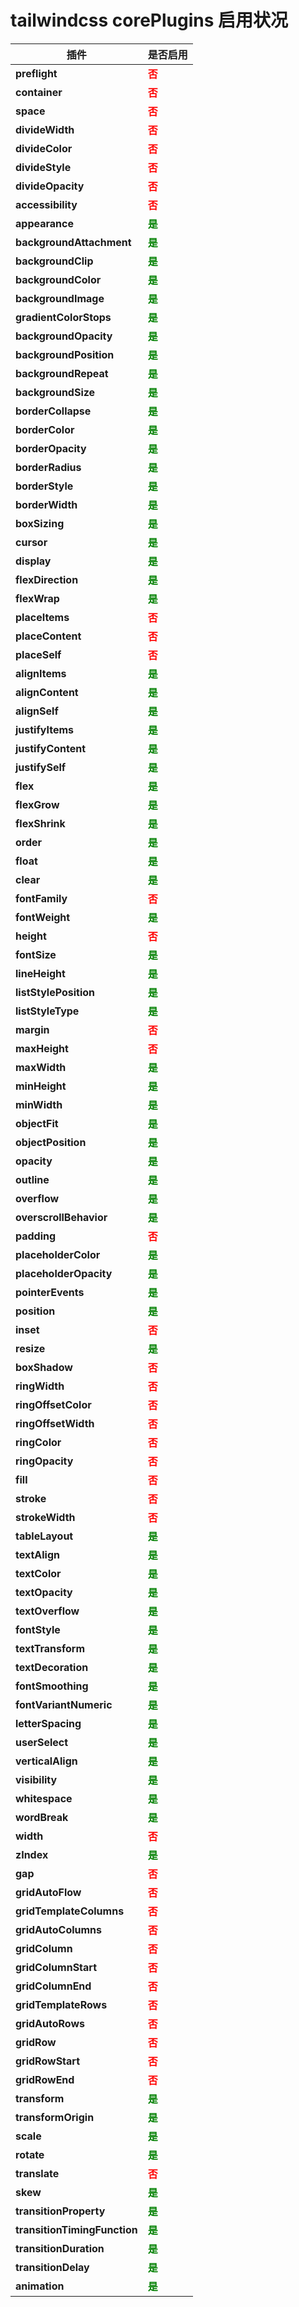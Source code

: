 # tailwindcss corePlugins 启用状况

|插件|是否启用|
|---|---|
|**preflight**|<span style="color:red;font-weight: bolder;">否</span>|
|**container**|<span style="color:red;font-weight: bolder;">否</span>|
|**space**|<span style="color:red;font-weight: bolder;">否</span>|
|**divideWidth**|<span style="color:red;font-weight: bolder;">否</span>|
|**divideColor**|<span style="color:red;font-weight: bolder;">否</span>|
|**divideStyle**|<span style="color:red;font-weight: bolder;">否</span>|
|**divideOpacity**|<span style="color:red;font-weight: bolder;">否</span>|
|**accessibility**|<span style="color:red;font-weight: bolder;">否</span>|
|**appearance**|<span style="color:green;font-weight: bolder;">是</span>|
|**backgroundAttachment**|<span style="color:green;font-weight: bolder;">是</span>|
|**backgroundClip**|<span style="color:green;font-weight: bolder;">是</span>|
|**backgroundColor**|<span style="color:green;font-weight: bolder;">是</span>|
|**backgroundImage**|<span style="color:green;font-weight: bolder;">是</span>|
|**gradientColorStops**|<span style="color:green;font-weight: bolder;">是</span>|
|**backgroundOpacity**|<span style="color:green;font-weight: bolder;">是</span>|
|**backgroundPosition**|<span style="color:green;font-weight: bolder;">是</span>|
|**backgroundRepeat**|<span style="color:green;font-weight: bolder;">是</span>|
|**backgroundSize**|<span style="color:green;font-weight: bolder;">是</span>|
|**borderCollapse**|<span style="color:green;font-weight: bolder;">是</span>|
|**borderColor**|<span style="color:green;font-weight: bolder;">是</span>|
|**borderOpacity**|<span style="color:green;font-weight: bolder;">是</span>|
|**borderRadius**|<span style="color:green;font-weight: bolder;">是</span>|
|**borderStyle**|<span style="color:green;font-weight: bolder;">是</span>|
|**borderWidth**|<span style="color:green;font-weight: bolder;">是</span>|
|**boxSizing**|<span style="color:green;font-weight: bolder;">是</span>|
|**cursor**|<span style="color:green;font-weight: bolder;">是</span>|
|**display**|<span style="color:green;font-weight: bolder;">是</span>|
|**flexDirection**|<span style="color:green;font-weight: bolder;">是</span>|
|**flexWrap**|<span style="color:green;font-weight: bolder;">是</span>|
|**placeItems**|<span style="color:red;font-weight: bolder;">否</span>|
|**placeContent**|<span style="color:red;font-weight: bolder;">否</span>|
|**placeSelf**|<span style="color:red;font-weight: bolder;">否</span>|
|**alignItems**|<span style="color:green;font-weight: bolder;">是</span>|
|**alignContent**|<span style="color:green;font-weight: bolder;">是</span>|
|**alignSelf**|<span style="color:green;font-weight: bolder;">是</span>|
|**justifyItems**|<span style="color:green;font-weight: bolder;">是</span>|
|**justifyContent**|<span style="color:green;font-weight: bolder;">是</span>|
|**justifySelf**|<span style="color:green;font-weight: bolder;">是</span>|
|**flex**|<span style="color:green;font-weight: bolder;">是</span>|
|**flexGrow**|<span style="color:green;font-weight: bolder;">是</span>|
|**flexShrink**|<span style="color:green;font-weight: bolder;">是</span>|
|**order**|<span style="color:green;font-weight: bolder;">是</span>|
|**float**|<span style="color:green;font-weight: bolder;">是</span>|
|**clear**|<span style="color:green;font-weight: bolder;">是</span>|
|**fontFamily**|<span style="color:red;font-weight: bolder;">否</span>|
|**fontWeight**|<span style="color:green;font-weight: bolder;">是</span>|
|**height**|<span style="color:red;font-weight: bolder;">否</span>|
|**fontSize**|<span style="color:green;font-weight: bolder;">是</span>|
|**lineHeight**|<span style="color:green;font-weight: bolder;">是</span>|
|**listStylePosition**|<span style="color:green;font-weight: bolder;">是</span>|
|**listStyleType**|<span style="color:green;font-weight: bolder;">是</span>|
|**margin**|<span style="color:red;font-weight: bolder;">否</span>|
|**maxHeight**|<span style="color:red;font-weight: bolder;">否</span>|
|**maxWidth**|<span style="color:green;font-weight: bolder;">是</span>|
|**minHeight**|<span style="color:green;font-weight: bolder;">是</span>|
|**minWidth**|<span style="color:green;font-weight: bolder;">是</span>|
|**objectFit**|<span style="color:green;font-weight: bolder;">是</span>|
|**objectPosition**|<span style="color:green;font-weight: bolder;">是</span>|
|**opacity**|<span style="color:green;font-weight: bolder;">是</span>|
|**outline**|<span style="color:green;font-weight: bolder;">是</span>|
|**overflow**|<span style="color:green;font-weight: bolder;">是</span>|
|**overscrollBehavior**|<span style="color:green;font-weight: bolder;">是</span>|
|**padding**|<span style="color:red;font-weight: bolder;">否</span>|
|**placeholderColor**|<span style="color:green;font-weight: bolder;">是</span>|
|**placeholderOpacity**|<span style="color:green;font-weight: bolder;">是</span>|
|**pointerEvents**|<span style="color:green;font-weight: bolder;">是</span>|
|**position**|<span style="color:green;font-weight: bolder;">是</span>|
|**inset**|<span style="color:red;font-weight: bolder;">否</span>|
|**resize**|<span style="color:green;font-weight: bolder;">是</span>|
|**boxShadow**|<span style="color:red;font-weight: bolder;">否</span>|
|**ringWidth**|<span style="color:red;font-weight: bolder;">否</span>|
|**ringOffsetColor**|<span style="color:red;font-weight: bolder;">否</span>|
|**ringOffsetWidth**|<span style="color:red;font-weight: bolder;">否</span>|
|**ringColor**|<span style="color:red;font-weight: bolder;">否</span>|
|**ringOpacity**|<span style="color:red;font-weight: bolder;">否</span>|
|**fill**|<span style="color:red;font-weight: bolder;">否</span>|
|**stroke**|<span style="color:red;font-weight: bolder;">否</span>|
|**strokeWidth**|<span style="color:red;font-weight: bolder;">否</span>|
|**tableLayout**|<span style="color:green;font-weight: bolder;">是</span>|
|**textAlign**|<span style="color:green;font-weight: bolder;">是</span>|
|**textColor**|<span style="color:green;font-weight: bolder;">是</span>|
|**textOpacity**|<span style="color:green;font-weight: bolder;">是</span>|
|**textOverflow**|<span style="color:green;font-weight: bolder;">是</span>|
|**fontStyle**|<span style="color:green;font-weight: bolder;">是</span>|
|**textTransform**|<span style="color:green;font-weight: bolder;">是</span>|
|**textDecoration**|<span style="color:green;font-weight: bolder;">是</span>|
|**fontSmoothing**|<span style="color:green;font-weight: bolder;">是</span>|
|**fontVariantNumeric**|<span style="color:green;font-weight: bolder;">是</span>|
|**letterSpacing**|<span style="color:green;font-weight: bolder;">是</span>|
|**userSelect**|<span style="color:green;font-weight: bolder;">是</span>|
|**verticalAlign**|<span style="color:green;font-weight: bolder;">是</span>|
|**visibility**|<span style="color:green;font-weight: bolder;">是</span>|
|**whitespace**|<span style="color:green;font-weight: bolder;">是</span>|
|**wordBreak**|<span style="color:green;font-weight: bolder;">是</span>|
|**width**|<span style="color:red;font-weight: bolder;">否</span>|
|**zIndex**|<span style="color:green;font-weight: bolder;">是</span>|
|**gap**|<span style="color:red;font-weight: bolder;">否</span>|
|**gridAutoFlow**|<span style="color:red;font-weight: bolder;">否</span>|
|**gridTemplateColumns**|<span style="color:red;font-weight: bolder;">否</span>|
|**gridAutoColumns**|<span style="color:red;font-weight: bolder;">否</span>|
|**gridColumn**|<span style="color:red;font-weight: bolder;">否</span>|
|**gridColumnStart**|<span style="color:red;font-weight: bolder;">否</span>|
|**gridColumnEnd**|<span style="color:red;font-weight: bolder;">否</span>|
|**gridTemplateRows**|<span style="color:red;font-weight: bolder;">否</span>|
|**gridAutoRows**|<span style="color:red;font-weight: bolder;">否</span>|
|**gridRow**|<span style="color:red;font-weight: bolder;">否</span>|
|**gridRowStart**|<span style="color:red;font-weight: bolder;">否</span>|
|**gridRowEnd**|<span style="color:red;font-weight: bolder;">否</span>|
|**transform**|<span style="color:green;font-weight: bolder;">是</span>|
|**transformOrigin**|<span style="color:green;font-weight: bolder;">是</span>|
|**scale**|<span style="color:green;font-weight: bolder;">是</span>|
|**rotate**|<span style="color:green;font-weight: bolder;">是</span>|
|**translate**|<span style="color:red;font-weight: bolder;">否</span>|
|**skew**|<span style="color:green;font-weight: bolder;">是</span>|
|**transitionProperty**|<span style="color:green;font-weight: bolder;">是</span>|
|**transitionTimingFunction**|<span style="color:green;font-weight: bolder;">是</span>|
|**transitionDuration**|<span style="color:green;font-weight: bolder;">是</span>|
|**transitionDelay**|<span style="color:green;font-weight: bolder;">是</span>|
|**animation**|<span style="color:green;font-weight: bolder;">是</span>|

